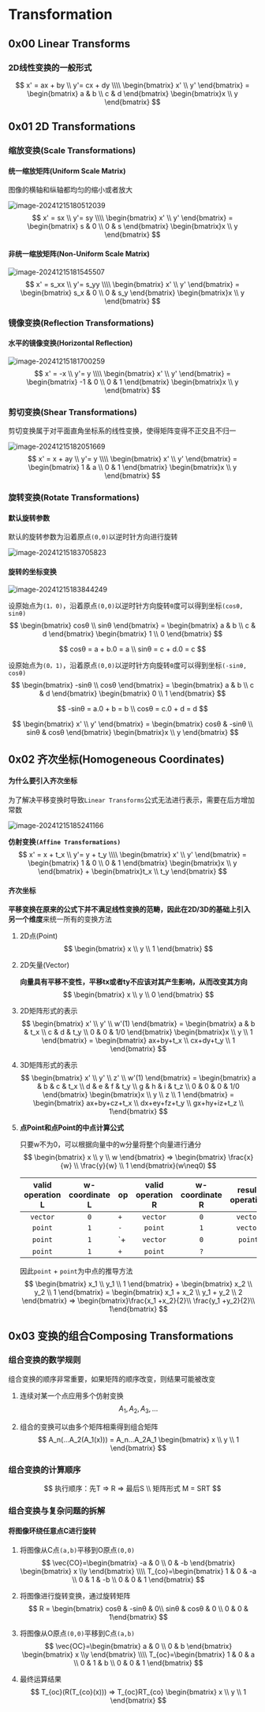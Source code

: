 # Transformation

## 0x00 Linear Transforms

### 2D线性变换的一般形式

$$
x' = ax + by \\
y'= cx + dy \\\\
\begin{bmatrix} x' \\ y' \end{bmatrix} = 
\begin{bmatrix} a & b \\ c & d \end{bmatrix} 
\begin{bmatrix}x \\ y \end{bmatrix}
$$



## 0x01 2D Transformations

### 缩放变换(Scale Transformations)

#### 统一缩放矩阵(Uniform Scale Matrix)

图像的横轴和纵轴都均匀的缩小或者放大

![image-20241215180512039](./assets/image-20241215180427895.png)
$$
x' = sx \\
y'= sy \\\\
\begin{bmatrix} x' \\ y' \end{bmatrix} = 
\begin{bmatrix} s & 0 \\ 0 & s \end{bmatrix} 
\begin{bmatrix}x \\ y \end{bmatrix}
$$



#### 非统一缩放矩阵(Non-Uniform Scale Matrix)

![image-20241215181545507](./assets/image-20241215181545507.png)
$$
x' = s_xx \\
y'= s_yy \\\\
\begin{bmatrix} x' \\ y' \end{bmatrix} = 
\begin{bmatrix} s_x & 0 \\ 0 & s_y \end{bmatrix} 
\begin{bmatrix}x \\ y \end{bmatrix}
$$



### 镜像变换(Reflection Transformations)

#### 水平的镜像变换(Horizontal Reflection)

![image-20241215181700259](./assets/image-20241215181700259.png)
$$
x' = -x \\
y'= y \\\\
\begin{bmatrix} x' \\ y' \end{bmatrix} = 
\begin{bmatrix} -1 & 0 \\ 0 & 1 \end{bmatrix} 
\begin{bmatrix}x \\ y \end{bmatrix}
$$



### 剪切变换(Shear Transformations)

剪切变换属于对平面直角坐标系的线性变换，使得矩阵变得不正交且不归一

![image-20241215182051669](./assets/image-20241215182051669.png)
$$
x' = x + ay \\
y'= y \\\\
\begin{bmatrix} x' \\ y' \end{bmatrix} = 
\begin{bmatrix} 1 & a \\ 0 & 1 \end{bmatrix} 
\begin{bmatrix}x \\ y \end{bmatrix}
$$



### 旋转变换(Rotate Transformations)

#### 默认旋转参数

默认的旋转参数为沿着原点`(0,0)`以逆时针方向进行旋转

![image-20241215183705823](./assets/image-20241215183705823.png)



#### 旋转的坐标变换

![image-20241215183844249](./assets/image-20241215183844249.png)

设原始点为`(1，0)`，沿着原点`(0,0)`以逆时针方向旋转`θ`度可以得到坐标`(cosθ, sinθ)`
$$
\begin{bmatrix} cosθ \\ sinθ \end{bmatrix}
= \begin{bmatrix} a & b \\ c & d \end{bmatrix} 
\begin{bmatrix} 1 \\ 0 \end{bmatrix}
$$

$$
cosθ = a + b.0 = a \\
sinθ = c + d.0 = c
$$



设原始点为`(0，1)`，沿着原点`(0,0)`以逆时针方向旋转`θ`度可以得到坐标`(-sinθ, cosθ)`
$$
\begin{bmatrix} -sinθ \\ cosθ \end{bmatrix}
= \begin{bmatrix} a & b \\ c & d \end{bmatrix} 
\begin{bmatrix} 0 \\ 1 \end{bmatrix}
$$

$$
-sinθ = a.0 + b = b \\
cosθ = c.0 + d = d
$$


$$
\begin{bmatrix} x' \\ y' \end{bmatrix} = 
\begin{bmatrix} cosθ & -sinθ \\ sinθ & cosθ \end{bmatrix} 
\begin{bmatrix}x \\ y \end{bmatrix}
$$



## 0x02 齐次坐标(Homogeneous Coordinates)

#### 为什么要引入齐次坐标

为了解决平移变换时导致`Linear Transforms`公式无法进行表示，需要在后方增加常数

![image-20241215185241166](./assets/image-20241215185241166.png)

**仿射变换`(Affine Transformations)`**
$$
x' = x + t_x \\
y'= y + t_y \\\\
\begin{bmatrix} x' \\ y' \end{bmatrix} = 
\begin{bmatrix} 1 & 0 \\ 0 & 1 \end{bmatrix} 
\begin{bmatrix}x \\ y \end{bmatrix} + 
\begin{bmatrix}t_x \\ t_y \end{bmatrix}
$$



#### 齐次坐标

**平移变换在原来的公式下并不满足线性变换的范畴，因此在2D/3D的基础上引入另一个维度**来统一所有的变换方法

1. 2D点(Point)
   $$
   \begin{bmatrix} x \\ y \\ 1 \end{bmatrix}
   $$
   

2. 2D矢量(Vector)

   **向量具有平移不变性，平移tx或者ty不应该对其产生影响，从而改变其方向**
   $$
   \begin{bmatrix} x \\ y \\ 0 \end{bmatrix}
   $$
   

3. 2D矩阵形式的表示
   $$
   \begin{bmatrix} x' \\ y' \\ w'(1) \end{bmatrix} 
   = \begin{bmatrix} a & b & t_x \\ c & d & t_y \\ 0 & 0 & 1/0 \end{bmatrix} 
   \begin{bmatrix}x \\ y \\ 1 \end{bmatrix} 
   = \begin{bmatrix} ax+by+t_x \\ cx+dy+t_y \\ 1 \end{bmatrix}
   $$
   

4. 3D矩阵形式的表示
   $$
   \begin{bmatrix} x' \\ y' \\ z' \\ w'(1) \end{bmatrix} 
   = \begin{bmatrix} a & b & c & t_x \\ d & e & f & t_y \\ g & h & i & t_z \\ 0 & 0 & 0 & 1/0 \end{bmatrix} 
   \begin{bmatrix}x \\ y \\ z \\ 1 \end{bmatrix} 
   = \begin{bmatrix} ax+by+cz+t_x \\ dx+ey+fz+t_y \\ gx+hy+iz+t_z \\ 1\end{bmatrix}
   $$
   

5. **点Point和点Point的中点计算公式**

   只要w不为0，可以根据向量中的w分量将整个向量进行通分
   $$
   \begin{bmatrix} x \\ y \\ w \end{bmatrix} =>
   \begin{bmatrix} \frac{x}{w} \\ \frac{y}{w} \\ 1 \end{bmatrix}(w\neq0)
   $$

   | valid operation L | w-coordinate L | op   | valid operation R | w-coordinate R | result operation | result w-coordinate |
   | :---------------: | :------------: | ---- | :---------------: | :------------: | :--------------: | :-----------------: |
   |     `vector`      |      `0`       | `+`  |     `vector`      |      `0`       |     `vector`     |         `0`         |
   |      `point`      |      `1`       | `-`  |      `point`      |      `1`       |     `vector`     |         `0`         |
   |      `point`      |      `1`       | `+   |     `vector`      |      `0`       |     `point`      |         `1`         |
   |      `point`      |      `1`       | `+`  |      `point`      |      `?`       |                  |                     |

   因此`point` + `point`为中点的推导方法
   $$
   \begin{bmatrix} x_1 \\ y_1 \\ 1 \end{bmatrix} + \begin{bmatrix} x_2 \\ y_2 \\ 1 \end{bmatrix} 
   = \begin{bmatrix} x_1 + x_2 \\ y_1 + y_2 \\ 2 \end{bmatrix} 
   => \begin{bmatrix}\frac{x_1 +x_2}{2}\\ \frac{y_1 +y_2}{2}\\ 1\end{bmatrix}
   $$




## 0x03 变换的组合Composing Transformations

### 组合变换的数学规则

组合变换的顺序非常重要，如果矩阵的顺序改变，则结果可能被改变

1. 连续对某一个点应用多个仿射变换
   $$
   A_1, A_2, A_3, ...
   $$
   

2. 组合的变换可以由多个矩阵相乘得到组合矩阵
   $$
   A_n(...A_2(A_1(x))) = A_n...A_2A_1 
   \begin{bmatrix} x \\ y \\ 1 \end{bmatrix}
   $$




### 组合变换的计算顺序

$$
执行顺序：先T => R => 最后S \\
矩阵形式 M = SRT
$$



### 组合变换与复杂问题的拆解

#### 将图像环绕任意点C进行旋转

1. 将图像从C点`(a,b)`平移到O原点`(0,0)`
   $$
   \vec{CO}=\begin{bmatrix} -a & 0 \\ 0 & -b \end{bmatrix}
   \begin{bmatrix} x \\y \end{bmatrix} \\\\
   T_{co}=\begin{bmatrix} 1 & 0 & -a \\ 0 & 1 & -b \\ 0 & 0 & 1 \end{bmatrix}
   $$
   

2. 将图像进行旋转变换，通过旋转矩阵
   $$
   R = 
   \begin{bmatrix} cosθ & -sinθ & 0\\ sinθ & cosθ & 0 \\ 0 & 0 & 1\end{bmatrix} 
   $$
   

3. 将图像从O原点`(0,0)`平移到C点`(a,b)`
   $$
   \vec{OC}=\begin{bmatrix} a & 0 \\ 0 & b \end{bmatrix}
   \begin{bmatrix} x \\y \end{bmatrix} \\\\
   T_{oc}=\begin{bmatrix} 1 & 0 & a \\ 0 & 1 & b \\ 0 & 0 & 1 \end{bmatrix}
   $$
   

4. 最终运算结果
   $$
   T_{oc}(R(T_{co}(x))) => T_{oc}RT_{co} 
   \begin{bmatrix} x \\ y \\ 1 \end{bmatrix}
   $$




